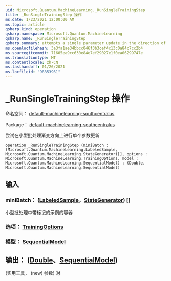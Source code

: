 ```yaml
---
uid: Microsoft.Quantum.MachineLearning._RunSingleTrainingStep
title: _RunSingleTrainingStep 操作
ms.date: 1/23/2021 12:00:00 AM
ms.topic: article
qsharp.kind: operation
qsharp.namespace: Microsoft.Quantum.MachineLearning
qsharp.name: _RunSingleTrainingStep
qsharp.summary: attempts a single parameter update in the direction of mini batch gradient
ms.openlocfilehash: 3a3fa1ae34bbcc046f3b3cef4c13c0a84c7cc2b4
ms.sourcegitcommit: 71605ea9cc630e84e7ef29027e1f0ea06299747e
ms.translationtype: MT
ms.contentlocale: zh-CN
ms.lasthandoff: 01/26/2021
ms.locfileid: "98853961"
---
```

# <a name="_runsingletrainingstep-operation"></a>_RunSingleTrainingStep 操作

命名空间： [default-machinelearning-southcentralus](xref:Microsoft.Quantum.MachineLearning)

Package： [default-machinelearning-southcentralus](https://nuget.org/packages/Microsoft.Quantum.MachineLearning)


尝试在小型批处理渐变方向上进行单个参数更新

```qsharp
operation _RunSingleTrainingStep (miniBatch : (Microsoft.Quantum.MachineLearning.LabeledSample, Microsoft.Quantum.MachineLearning.StateGenerator)[], options : Microsoft.Quantum.MachineLearning.TrainingOptions, model : Microsoft.Quantum.MachineLearning.SequentialModel) : (Double, Microsoft.Quantum.MachineLearning.SequentialModel)
```


## <a name="input"></a>输入

### <a name="minibatch--labeledsamplestategenerator"></a>miniBatch： ([LabeledSample](xref:Microsoft.Quantum.MachineLearning.LabeledSample)，[StateGenerator](xref:Microsoft.Quantum.MachineLearning.StateGenerator)) []

小型批处理中带标记的示例的容器


### <a name="options--trainingoptions"></a>选项： [TrainingOptions](xref:Microsoft.Quantum.MachineLearning.TrainingOptions)




### <a name="model--sequentialmodel"></a>模型： [SequentialModel](xref:Microsoft.Quantum.MachineLearning.SequentialModel)





## <a name="output--doublesequentialmodel"></a>输出： ([Double](xref:microsoft.quantum.lang-ref.double)、[SequentialModel](xref:Microsoft.Quantum.MachineLearning.SequentialModel)) 

 (实用工具， (new) 参数) 对